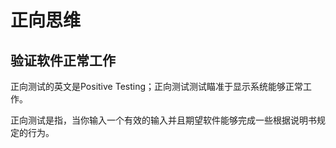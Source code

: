 # 正向思维

## 验证软件正常工作

正向测试的英文是Positive Testing；正向测试测试瞄准于显示系统能够正常工作。

正向测试是指，当你输入一个有效的输入并且期望软件能够完成一些根据说明书规定的行为。






